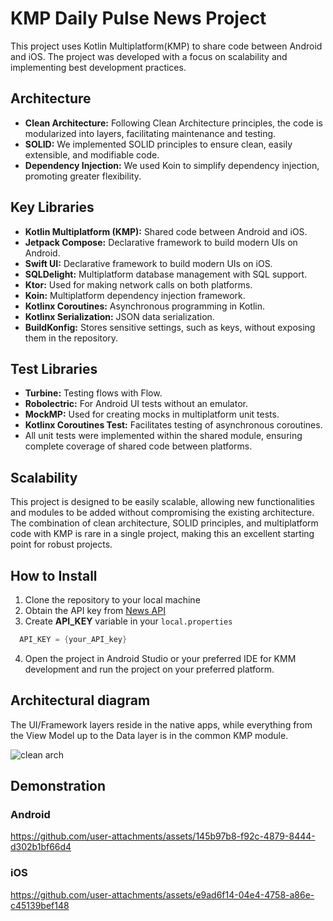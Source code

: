 # KMP Daily Pulse News Project
This project uses Kotlin Multiplatform(KMP) to share code between Android and iOS. The project was developed with a focus on scalability and implementing best development practices.

## Architecture
* **Clean Architecture:** Following Clean Architecture principles, the code is modularized into layers, facilitating maintenance and testing.
* **SOLID:** We implemented SOLID principles to ensure clean, easily extensible, and modifiable code.
* **Dependency Injection:** We used Koin to simplify dependency injection, promoting greater flexibility.

## Key Libraries
* **Kotlin Multiplatform (KMP):** Shared code between Android and iOS.
* **Jetpack Compose:** Declarative framework to build modern UIs on Android.
* **Swift UI:** Declarative framework to build modern UIs on iOS.
* **SQLDelight:** Multiplatform database management with SQL support.
* **Ktor:** Used for making network calls on both platforms.
* **Koin:** Multiplatform dependency injection framework.
* **Kotlinx Coroutines:** Asynchronous programming in Kotlin.
* **Kotlinx Serialization:** JSON data serialization.
* **BuildKonfig:** Stores sensitive settings, such as keys, without exposing them in the repository.

## Test Libraries
* **Turbine:** Testing flows with Flow.
* **Robolectric:** For Android UI tests without an emulator.
* **MockMP:** Used for creating mocks in multiplatform unit tests.
* **Kotlinx Coroutines Test:** Facilitates testing of asynchronous coroutines.
* All unit tests were implemented within the shared module, ensuring complete coverage of shared code between platforms.

## Scalability
This project is designed to be easily scalable, allowing new functionalities and modules to be added without compromising the existing architecture. The combination of clean architecture, SOLID principles, and multiplatform code with KMP is rare in a single project, making this an excellent starting point for robust projects.


## How to Install
 1. Clone the repository to your local machine
 2. Obtain the API key from [News API](https://newsapi.org)
 3. Create **API_KEY** variable in your `local.properties`
 ```kotlin
   API_KEY = {your_API_key} 
```
4. Open the project in Android Studio or your preferred IDE for KMM development and run the project on your preferred platform.

## Architectural diagram

The UI/Framework layers reside in the native apps, while everything from the View Model up to the Data layer is in the common KMP module.

![clean arch](https://github.com/user-attachments/assets/abc006e3-414f-4fa8-b9f2-a9cb69f42e91)

## Demonstration

### Android
https://github.com/user-attachments/assets/145b97b8-f92c-4879-8444-d302b1bf66d4


### iOS
https://github.com/user-attachments/assets/e9ad6f14-04e4-4758-a86e-c45139bef148
